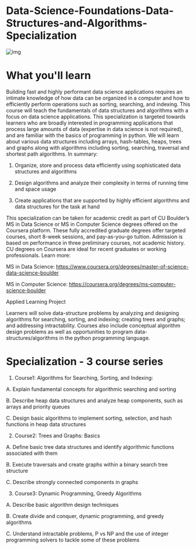 # Data-Science-Foundations-Data-Structures-and-Algorithms-Specialization

![img](https://i.ytimg.com/vi/TW_uH5oeo3g/maxresdefault.jpg)

# What you'll learn

Building fast and highly performant data science applications requires an intimate knowledge of how data can be organized in a computer and how to efficiently perform operations such as sorting, searching, and indexing. This course will teach the fundamentals of data structures and algorithms with a focus on data science applications. This specialization is targeted towards learners who are broadly interested in programming applications that process large amounts of data (expertise in data science is not required), and are familiar with the basics of programming in python. We will learn about various data structures including arrays, hash-tables, heaps, trees and graphs along with algorithms including sorting, searching, traversal and shortest path algorithms. In summary:

1. Organize, store and process data efficiently using sophisticated data structures and algorithms

2. Design algorithms and analyze their complexity in terms of running time and space usage

3. Create applications that are supported by highly efficient algorithms and data structures for the task at hand

This specialization can be taken for academic credit as part of CU Boulder’s MS in Data Science or MS in Computer Science degrees offered on the Coursera platform. These fully accredited graduate degrees offer targeted courses, short 8-week sessions, and pay-as-you-go tuition. Admission is based on performance in three preliminary courses, not academic history. CU degrees on Coursera are ideal for recent graduates or working professionals. Learn more: 

MS in Data Science: https://www.coursera.org/degrees/master-of-science-data-science-boulder 

MS in Computer Science: https://coursera.org/degrees/ms-computer-science-boulder

Applied Learning Project

Learners will solve data-structure problems by analyzing and designing algorithms for searching, sorting, and indexing; creating trees and graphs; and addressing intractability. Courses also include conceptual algorithm design problems as well as 
opportunities to program data-structures/algorithms in the python 
programming language.

# Specialization - 3 course series
1. Course1: Algorithms for Searching, Sorting, and Indexing:

A. Explain fundamental concepts for algorithmic searching and sorting

B. Describe heap data structures and analyze heap components, such as arrays and priority queues

C. Design basic algorithms to implement sorting, selection, and hash functions in heap data structures


2. Course2: Trees and Graphs: Basics

A. Define basic tree data structures and identify algorithmic functions associated with them

B. Execute traversals and create graphs within a binary search tree structure

C. Describe strongly connected components in graphs


3. Course3: Dynamic Programming, Greedy Algorithms

A. Describe basic algorithm design techniques

B. Create divide and conquer, dynamic programming, and greedy algorithms

C. Understand intractable problems, P vs NP and the use of integer programming solvers to tackle some of these problems
